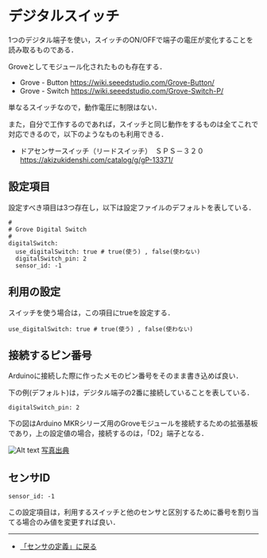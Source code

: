 # デジタルスイッチ

1つのデジタル端子を使い，スイッチのON/OFFで端子の電圧が変化することを読み取るものである．


Groveとしてモジュール化されたものも存在する．

- Grove - Button https://wiki.seeedstudio.com/Grove-Button/
- Grove - Switch https://wiki.seeedstudio.com/Grove-Switch-P/

単なるスイッチなので，動作電圧に制限はない．

また，自分で工作するのであれば，スイッチと同じ動作をするものは全てこれで対応できるので，以下のようなものも利用できる．
- ドアセンサースイッチ（リードスイッチ）　ＳＰＳ－３２０ https://akizukidenshi.com/catalog/g/gP-13371/



## 設定項目
設定すべき項目は3つ存在し，以下は設定ファイルのデフォルトを表している．

```
#
# Grove Digital Switch
#
digitalSwitch:
  use_digitalSwitch: true # true(使う) , false(使わない)
  digitalSwitch_pin: 2
  sensor_id: -1
```

## 利用の設定
スイッチを使う場合は，この項目にtrueを設定する．
```
use_digitalSwitch: true # true(使う) , false(使わない)
```


## 接続するピン番号
Arduinoに接続した際に作ったメモのピン番号をそのまま書き込めば良い．

下の例(デフォルト)は，デジタル端子の2番に接続していることを表している．
```
digitalSwitch_pin: 2
```

下の図はArduino MKRシリーズ用のGroveモジュールを接続するための拡張基板であり，上の設定値の場合，接続するのは，「D2」端子となる．

![Alt text](../images/MKR_carrier.png)
[写真出典](https://store-usa.arduino.cc/products/arduino-mkr-connector-carrier-grove-compatible)


## センサID
```
sensor_id: -1
```
この設定項目は，利用するスイッチと他のセンサと区別するために番号を割り当てる場合のみ値を変更すれば良い．

***

- [「センサの定義」に戻る](../SensorDefinition.md)
